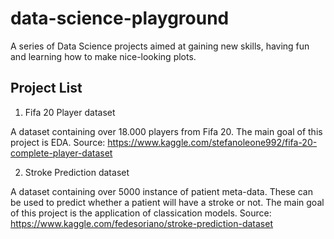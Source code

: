 # data-science-playground
A series of Data Science projects aimed at gaining new skills, having fun and learning how to make nice-looking plots.

## Project List

1. Fifa 20 Player dataset

A dataset containing over 18.000 players from Fifa 20. The main goal of this project is EDA. Source: https://www.kaggle.com/stefanoleone992/fifa-20-complete-player-dataset

2. Stroke Prediction dataset

A dataset containing over 5000 instance of patient meta-data. These can be used to predict whether a patient will have a stroke or not. The main goal of this project is the application of classication models. Source: https://www.kaggle.com/fedesoriano/stroke-prediction-dataset
